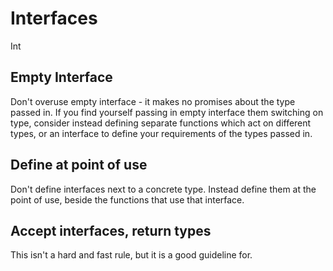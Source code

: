 # Interfaces

Int

## Empty Interface

Don't overuse empty interface - it makes no promises about the type passed in. If you find yourself passing in empty interface them switching on type, consider instead defining separate functions which act on different types, or an interface to define your requirements of the types passed in. 



## Define at point of use

Don't define interfaces next to a concrete type. Instead define them at the point of use, beside the functions that use that interface. 



## Accept interfaces, return types

This isn't a hard and fast rule, but it is a good guideline for. 



